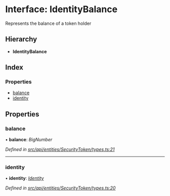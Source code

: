 # Interface: IdentityBalance

Represents the balance of a token holder

## Hierarchy

* **IdentityBalance**

## Index

### Properties

* [balance](identitybalance.md#balance)
* [identity](identitybalance.md#identity)

## Properties

###  balance

• **balance**: *BigNumber*

*Defined in [src/api/entities/SecurityToken/types.ts:21](https://github.com/PolymathNetwork/polymesh-sdk/blob/7362b318/src/api/entities/SecurityToken/types.ts#L21)*

___

###  identity

• **identity**: *[Identity](../classes/identity.md)*

*Defined in [src/api/entities/SecurityToken/types.ts:20](https://github.com/PolymathNetwork/polymesh-sdk/blob/7362b318/src/api/entities/SecurityToken/types.ts#L20)*
